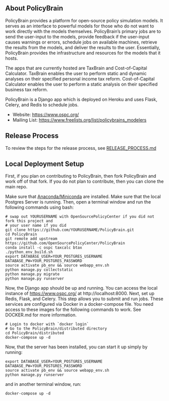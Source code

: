 About PolicyBrain
---------------------------

PolicyBrain provides a platform for open-source policy simulation models.  It serves as an interface to powerful models for those who do not want to work directly with the models themselves.  PolicyBrain’s primary jobs are to send the user-input to the models, provide feedback if the user-input causes warnings or errors, schedule jobs on available machines, retrieve the results from the models, and deliver the results to the user.  Essentially, PolicyBrain provides the infrastructure and resources for the models that it hosts.

The apps that are currently hosted are TaxBrain and Cost-of-Capital Calculator.  TaxBrain enables the user to perform static and dynamic analyses on their specified personal income tax reform.  Cost-of-Capital Calculator enables the user to perform a static analysis on their specified business tax reform.

PolicyBrain is a Django app which is deployed on Heroku and uses Flask, Celery, and Redis to schedule jobs.  

- Website: https://www.ospc.org/
- Mailing List: https://www.freelists.org/list/policybrains_modelers

Release Process
---------------

To review the steps for the release process, see [RELEASE_PROCESS.md](https://github.com/OpenSourcePolicyCenter/webapp-public/blob/master/RELEASE_PROCESS.md)


Local Deployment Setup
---------------------------------

First, if you plan on contributing to PolicyBrain, then fork PolicyBrain and work off of that fork.  If you do not plan to contribute, then you can clone the main repo.

Make sure that [Anaconda/Miniconda](https://www.anaconda.com) are installed. Make sure that the local Postgres Server is running. Then, open a terminal
window and run the following commands using bash:
```
# swap out YOURUSERNAME with OpenSourcePolicyCenter if you did not fork this project and
# your user name if you did
git clone https://github.com/YOURUSERNAME/PolicyBrain.git
cd PolicyBrain
git remote add upstream https://github.com/OpenSourcePolicyCenter/PolicyBrain
conda install -c ospc taxcalc btax
./python_env_build.sh
export DATABASE_USER=YOUR_POSTGRES_USERNAME DATABASE_PW=YOUR_POSTGRES_PASSWORD
source activate pb_env && source webapp_env.sh
python manage.py collectstatic
python manage.py migrate
python manage.py runserver
```
Now, the Django app should be up and running.  You can access the local instance of https://www.ospc.org/ at http://localhost:8000.  Next, set up Redis, Flask, and Celery.  This step allows you to submit and run jobs.
These services are configured via Docker in a docker-compose file. You need access to these images for the following commands to work. See DOCKER.md for more information.
```
# Login to docker with `docker login`
# Go to the PolicyBrain/distributed directory
cd PolicyBrain/distributed
docker-compose up -d
```

Now, that the server has been installed, you can start it up simply by running:

```
export DATABASE_USER=YOUR_POSTGRES_USERNAME DATABASE_PW=YOUR_POSTGRES_PASSWORD
source activate pb_env && source webapp_env.sh
python manage.py runserver
```

and in another terminal window, run:

```
docker-compose up -d
```
